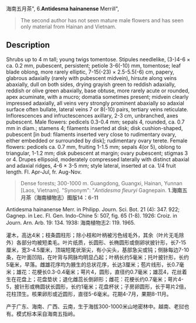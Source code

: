 海南五月茶",
6.**Antidesma hainanense** Merrill",

> The second author has not seen mature male flowers and has seen only material from Hainan and Vietnam.

## Description
Shrubs up to 4 m tall; young twigs tomentose. Stipules needlelike, (3-)4-6 × ca. 0.2 mm, pubescent, persistent; petiole 3-6(-10) mm, tomentose; leaf blade oblong, more rarely elliptic, 7-15(-23) × 2.5-5.5(-6) cm, papery, glabrous adaxially (rarely with pubescent midvein), hirsute along veins abaxially, dull on both sides, drying grayish green to reddish adaxially, reddish or olive green abaxially, base obtuse, more rarely acute or rounded, apex acuminate, with a mucro; domatia sometimes present; midvein clearly impressed adaxially, all veins very strongly prominent abaxially so adaxial surface often bullate, lateral veins 7 or 8(-10) pairs, tertiary veins reticulate. Inflorescences and infructescences axillary, 2-3 cm, unbranched, axes pubescent. Male flowers: pedicels 0.3-0.4 mm; sepals 4, rounded, ca. 0.7 mm in diam.; stamens 4; filaments inserted at disk; disk cushion-shaped, pubescent [in bud: filaments inserted very close to rudimentary ovary, either embedded or surrounded by disk]; rudimentary ovary terete. Female flowers: pedicels ca. 0.7 mm, fruiting 1-1.5 mm; sepals 4(or 5), oblong to triangular, 1-1.2 mm; disk pubescent at margin; ovary pubescent; stigmas 3 or 4. Drupes ellipsoid, moderately compressed laterally with distinct abaxial and adaxial ridges, 4-6 × 3-5 mm; style lateral, inserted at ca. 1/4 fruit length. Fl. Apr-Jul, fr. Aug-Nov.

> Dense forests; 300-1000 m. Guangdong, Guangxi, Hainan, Yunnan [Laos, Vietnam].
  "Synonym": "*Antidesma fleuryi* Gagnepain.
**1.海南五月茶（海南植物志）图版14：6-11**

Antidesma hainanense Merr. in Philipp. Journ. Sci. Bot. 21 (4): 347. 922; Gagnep. in Lec. Fl. Gen. Indo-Chine 5: 507, fig. 65 (1-8). 1926: Croiz. in Journ. Arn. Arb. 19: 134. 1938: 海南植物志2: 119. 1965.

灌木，高达4米；枝条圆柱形；除小枝和叶柄被污色绒毛外，其余（叶片无毛除外）各部分均被短柔毛。叶片纸质，长圆形、长椭圆形或倒卵状披针形，长7-15厘米，宽3-4.5厘米，顶端短尾状渐尖，有小尖头，基部急尖或钝；侧脉每边7-10条，在叶面凹陷，在叶背与网脉均明显凸起；叶柄长约5毫米；托叶披针形，长约5毫米，早落。雌雄花序均为腋生的总状花序，长达3厘米；苞片线形，长0.7毫米；雄花：花梗长0.3-0.4毫米；萼片4，圆形，直径约0.7毫米；雄蕊4，花丝着生在花盘上；花盘垫状；退化雌蕊长倒卵形；雌花：花梗长约0.7毫米；萼片4-5，披针形或椭圆状长圆形，长约1毫米；花盘杯状；子房卵圆形，长于萼片2倍，花柱顶生。核果卵形或近圆形，直径5-6毫米。花期4-7月，果期8-11月。

产于广东、海南、广西、云南，生于海拔300-1000米山地密林中。越南、老挝也有。模式标本采自海南五指岭。
